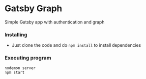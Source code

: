 # Gatsby Graph

Simple Gatsby app with authentication and graph

### Installing

- Just clone the code and do `npm install` to install dependencies

### Executing program

```
nodemon server
npm start
```
